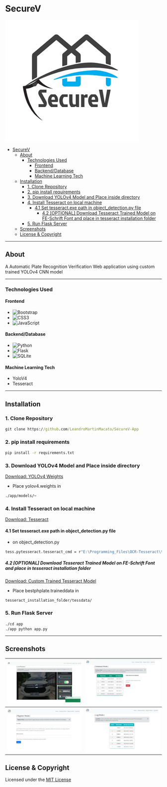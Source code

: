 # SecureV

![logo](./app/static/logo.png)

- [SecureV](#securev)
  - [About](#about)
    - [Technologies Used](#technologies-used)
      - [Frontend](#frontend)
      - [Backend/Database](#backenddatabase)
      - [Machine Learning Tech](#machine-learning-tech)
  - [Installation](#installation)
    - [1. Clone Repository](#1-clone-repository)
    - [2. pip install requirements](#2-pip-install-requirements)
    - [3. Download YOLOv4 Model and Place inside directory](#3-download-yolov4-model-and-place-inside-directory)
    - [4. Install Tesseract on local machine](#4-install-tesseract-on-local-machine)
      - [4.1 Set tesseract.exe path in object_detection.py file](#41-set-tesseractexe-path-in-object_detectionpy-file)
        - [4.2 [OPTIONAL] Download Tesseract Trained Model on FE-Schrift Font and place in tesseract installation folder](#42-optional-download-tesseract-trained-model-on-fe-schrift-font-and-place-in-tesseract-installation-folder)
    - [5. Run Flask Server](#5-run-flask-server)
  - [Screenshots](#screenshots)
  - [License & Copyright](#license--copyright)

---

## About

A Automatic Plate Recognition Verification Web application using custom trained YOLOv4 CNN model

---

### Technologies Used

#### Frontend

- ![Bootstrap](https://img.shields.io/badge/bootstrap-%23563D7C.svg?style=for-the-badge&logo=bootstrap&logoColor=white)
- ![CSS3](https://img.shields.io/badge/css3-%231572B6.svg?style=for-the-badge&logo=css3&logoColor=white)
- ![JavaScript](https://img.shields.io/badge/javascript-%23323330.svg?style=for-the-badge&logo=javascript&logoColor=%23F7DF1E)

#### Backend/Database

- ![Python](https://img.shields.io/badge/python-3670A0?style=for-the-badge&logo=python&logoColor=ffdd54)
- ![Flask](https://img.shields.io/badge/flask-%23000.svg?style=for-the-badge&logo=flask&logoColor=white)
- ![SQLite](https://img.shields.io/badge/sqlite-%2307405e.svg?style=for-the-badge&logo=sqlite&logoColor=white)

#### Machine Learning Tech

- YoloV4
- Tesseract

---

## Installation

### 1. Clone Repository

```cmd
git clone https://github.com/LeandroMartinMacato/SecureV-App
```

### 2. pip install requirements

```cmd
pip install -r requirements.txt
```

### 3. Download YOLOv4 Model and Place inside directory

[Download: YOLOv4 Weights](https://drive.google.com/file/d/1Ksddh6_NI4Nim0F1AvPXqF8y07jwX_AW/view?usp=sharing)

- Place yolov4.weights in

```cmd
./app/models/~
```

### 4. Install Tesseract on local machine

[Download: Tesseract](https://github.com/tesseract-ocr/tesseract/releases)

#### 4.1 Set tesseract.exe path in object_detection.py file

- on object_detection.py

```cmd
tess.pytesseract.tesseract_cmd = r"E:\Programming_Files\OCR-Tesseract\tesseract.exe"
```

##### 4.2 [OPTIONAL] Download Tesseract Trained Model on FE-Schrift Font and place in tesseract installation folder

[Download: Custom Trained Tesseract Model](https://drive.google.com/file/d/1CYN4XOAJe12P-UShk3tn4LZSMgvIFnjs/view?usp=sharing)

- Place bestphplate.traineddata in

```cmd
tesseract_installation_folder/tessdata/
```

### 5. Run Flask Server

```
./cd app
./app python app.py
```

---

## Screenshots

|     ![live-preview](./docs/docs-live-page.png)     | ![database-preview](./docs/docs-database-page.png) |
| :------------------------------------------------: | :------------------------------------------------: |
| ![register-preview](./docs/docs-register-page.png) |      ![log-preview](./docs/docs-log-page.png)      |

## License & Copyright

Licensed under the [MIT License](LICENSE)
